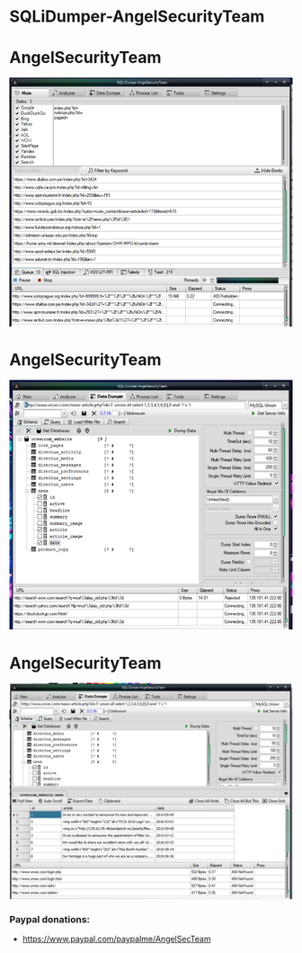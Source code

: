 # SQLiDumper-AngelSecurityTeam


# AngelSecurityTeam

<img src="https://github.com/AngelSecurityTeam/SQLiDumper-AngelSecurityTeam/blob/main/IMG/1.jpg">

# AngelSecurityTeam

<img src="https://github.com/AngelSecurityTeam/SQLiDumper-AngelSecurityTeam/blob/main/IMG/2.jpg">

# AngelSecurityTeam

<img src="https://github.com/AngelSecurityTeam/SQLiDumper-AngelSecurityTeam/blob/main/IMG/3.jpg">

<h3> Paypal donations: </h3>

* https://www.paypal.com/paypalme/AngelSecTeam



